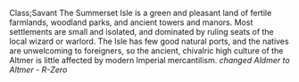 Class;Savant
The Summerset Isle is a green and pleasant land of fertile farmlands, woodland parks, and ancient towers and manors. Most settlements are small and isolated, and dominated by ruling seats of the local wizard or warlord. The Isle has few good natural ports, and the natives are unwelcoming to foreigners, so the ancient, chivalric high culture of the Altmer is little affected by modern Imperial mercantilism.
*changed Aldmer to Altmer - R-Zero*